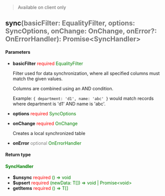 > Available on client only

## sync<span style="opacity: 0.6;">(basicFilter: EqualityFilter, options: SyncOptions, onChange: OnChange, onError?: OnErrorHandler): Promise&lt;SyncHandler&gt;</span>

#### Parameters

  - **basicFilter** <span style="color: red">required</span> <span style="color: green;">EqualityFilter</span>

    Filter used for data synchronization, where all specified columns must match the given values.
    
    Columns are combined using an AND condition.
    
    Example: `{ department: 'd1', name: 'abc' }` would match records where department is 'd1' AND name is 'abc'.
  - **options** <span style="color: red">required</span> <span style="color: green;">SyncOptions</span>
  - **onChange** <span style="color: red">required</span> <span style="color: green;">OnChange</span>

    Creates a local synchronized table
  - **onError** <span style="color: grey">optional</span> <span style="color: green;">OnErrorHandler</span>
#### Return type
#### <span style="color: green;">SyncHandler</span>
  - **$unsync** <span style="color: red">required</span> <span style="color: green;">() =&gt; void</span>
  - **$upsert** <span style="color: red">required</span> <span style="color: green;">(newData: T[]) =&gt; void | Promise&lt;void&gt;</span>
  - **getItems** <span style="color: red">required</span> <span style="color: green;">() =&gt; T[]</span>